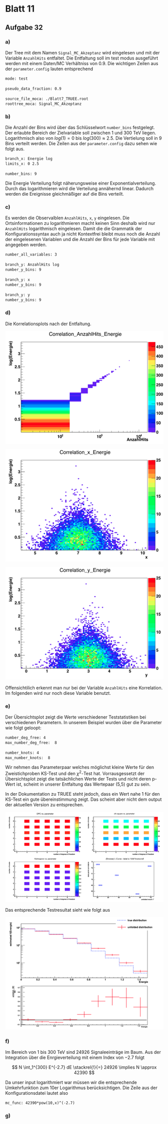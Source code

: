 # Blatt 11

## Aufgabe 32

### a)

Der Tree mit dem Namen `Signal_MC_Akzeptanz` wird eingelesen
und mit der Variable `AnzahlHits` entfaltet.
Die Entfaltung soll im test modus ausgeführt werden mit einem
Daten/MC Verhältniss von 0.9. Die wichtigen Zeilen aus der `parameter.config`
lauten entsprechend

    mode: test

    pseudo_data_fraction: 0.9

    source_file_moca: ./Blatt7_TRUEE.root
    roottree_moca: Signal_MC_Akzeptanz

### b)

Die Anzahl der Bins wird über das Schlüsselwort
`number_bins` festgelegt. Der erlaubte Bereich der Zielvariable
soll zwischen 1 und 300 TeV liegen. Logarithmisch also von $log(1) = 0$
bis $log(300) \approx 2.5$. Die Vertielung soll in 9 Bins
verteilt werden. Die Zeilen aus der `parameter.config` dazu sehen wie folgt aus.

    branch_x: Energie log
    limits_x: 0 2.5

    number_bins: 9

Die Energie Verteilung folgt näherungsweise einer Exponentialverteilung. Durch das
logarithmieren wird die Verteilung annähernd linear. Dadurch werden die Ereignisse gleichmäßiger
auf die Bins verteilt.


### c)

Es werden die Observalblen `AnzahlHits`, `x`, `y` eingelesen. Die Ortsinformationen
zu logarithmieren macht keinen Sinn deshalb wird nur `AnzahlHits` logarithmisch eingelesen.
Damit die die Grammatik der Konfigurationssyntax auch ja nicht Kontextfrei bleibt
muss noch die Anzahl der eingelesenen Variablen und die Anzahl der Bins für jede Variable
 mit angegeben werden.

    number_all_variables: 3

    branch_y: AnzahlHits log
    number_y_bins: 9

    branch_y: x
    number_y_bins: 9

    branch_y: y
    number_y_bins: 9

### d)

Die Korrelationsplots nach der Entfaltung.

![Energie gegen AnzahlHits logarithmisch](./correlation_AnzahlHits_Energie.png)

![Energie gegen x](./correlation_x_Energie.png)

![Energie gegen y](./correlation_y_Energie.png)


Offensichtilich erkennt man nur bei der Variable `AnzahlHits` eine Korrelation.
Im folgenden wird nur noch diese Variable benutzt.


### e)

Der Übersichtsplot zeigt die Werte verschiedener Teststatistiken bei verschiedenen
Parametern. In unserem Beispiel wurden über die Parameter wie folgt geloopt:

    number_deg_free: 4
    max_number_deg_free:  8

    number_knots: 4
    max_number_knots:  8

Wir nehmen das Parameterpaar welches möglichst kleine Werte für den Zweistichproben
KS-Test und den $\chi^2$-Test hat. Vorrausgessetzt der Übersichtsplot zeigt die tatsächlichen
Werte der Tests und nicht deren p-Wert ist, scheint in unserer Entfaltung das Wertepaar (5,5) gut zu sein.

In der Dokumentation zu TRUEE steht jedoch, dass ein Wert nahe 1 für den KS-Test ein gute
übereinstimmung zeigt. Das scheint aber nicht dem output der aktuellen Version zu entsprechen.


![Übersichts plot von TRUEE](./quality.png)

Das entsprechende Testresultat sieht wie folgt aus

![Vergleich der Verteilungen ](./test_result.png)

### f)

Im Bereich von 1 bis 300 TeV sind 24926 Signaleeinträge im Baum.
Aus der Integration über die Enrgieverteilung mit einem Index von $-2.7$ folgt

$$
N \int_1^{300} E^{-2.7} dE \stackrel{!}{=} 24926 \implies N \approx 42390
$$

Da unser input logarithmiert war müssen wir die entsprechende Umkehrfunktion zum
10er Logarithmus berücksichtigen. Die Zeile aus der Konfigurationsdatei lautet also

    mc_func: 42390*pow(10,x)^(-2.7)


### g)
